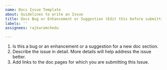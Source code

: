 ```yaml
---
name: Docs Issue Template
about: Guidelines to write an Issue
title: Docs Bug or Enhancement or Suggestion (Edit this before submitting)
labels: ''
assignees: rajkaramchedu

---
```


1. Is this a bug or an enhancement or a suggestion for a new doc section.
2. Describe the issue in detail. More details will help address the issue better. 
3. Add links to the doc pages for which you are submitting this Issue.
